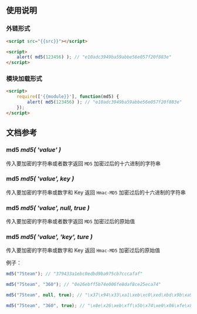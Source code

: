 ## 使用说明

### 外链形式

```html
<script src="{{src}}"></script>

<script>
    alert( md5(123456) ); // "e10adc3949ba59abbe56e057f20f883e"
</script>
```

### 模块加载形式

```html
<script>
    require(['{{module}}'], function(md5) {
        alert( md5(123456) ); // "e10adc3949ba59abbe56e057f20f883e"
    });
</script>
```

## 文档参考

### md5 *md5( 'value' )*

传入要加密的字符串或者数字返回 `MD5` 加密过后的十六进制的字符串

### md5 *md5( 'value', key )*

传入要加密的字符串或数字和 Key 返回 `Hmac-MD5` 加密过后的十六进制的字符串

### md5 *md5( 'value', null, true )*

传入要加密的字符串或者数字返回 `MD5` 加密过后的原始值

### md5 *md5( 'value', 'key', ture )*

传入要加密的字符串或数字和 Key 返回 `Hmac-MD5` 加密过后的原始值

例子：

```js
md5("75team"); // "379433a1ebc0edbd9ba975cb7cccafaf"

md5("75team", "360"); // "0e26ebff5b74e006fe8daf8ce25eca74"

md5("75team", null, true); // "\x37\x94\x33\xa1\xeb\xc0\xed\xbd\x9b\xa9\x75\xcb\x7c\xcc\xaf\xaf"

md5("75team", "360", true); // "\x0e\x26\xeb\xff\x5b\x74\xe0\x06\xfe\x8d\xaf\x8c\xe2\x5e\xca\x74"
```
